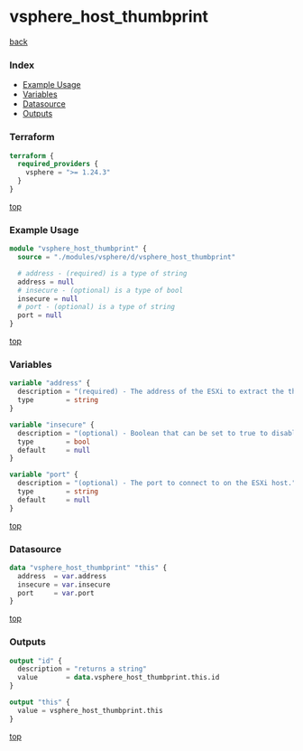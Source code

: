 # vsphere_host_thumbprint

[back](../vsphere.md)

### Index

- [Example Usage](#example-usage)
- [Variables](#variables)
- [Datasource](#datasource)
- [Outputs](#outputs)

### Terraform

```terraform
terraform {
  required_providers {
    vsphere = ">= 1.24.3"
  }
}
```

[top](#index)

### Example Usage

```terraform
module "vsphere_host_thumbprint" {
  source = "./modules/vsphere/d/vsphere_host_thumbprint"

  # address - (required) is a type of string
  address = null
  # insecure - (optional) is a type of bool
  insecure = null
  # port - (optional) is a type of string
  port = null
}
```

[top](#index)

### Variables

```terraform
variable "address" {
  description = "(required) - The address of the ESXi to extract the thumbprint from."
  type        = string
}

variable "insecure" {
  description = "(optional) - Boolean that can be set to true to disable SSL certificate verification."
  type        = bool
  default     = null
}

variable "port" {
  description = "(optional) - The port to connect to on the ESXi host."
  type        = string
  default     = null
}
```

[top](#index)

### Datasource

```terraform
data "vsphere_host_thumbprint" "this" {
  address  = var.address
  insecure = var.insecure
  port     = var.port
}
```

[top](#index)

### Outputs

```terraform
output "id" {
  description = "returns a string"
  value       = data.vsphere_host_thumbprint.this.id
}

output "this" {
  value = vsphere_host_thumbprint.this
}
```

[top](#index)